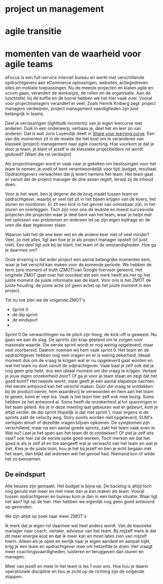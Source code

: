 <h1> project un management </h1>
<h1> agile transitie</h1>
<h1> momenten van de waarheid voor agile teams</h1>

eFocus is een full-service internet bureau en werkt met verschillende opdrachtgevers aan eCommerce oplossingen, websites, actiegedreven sites en mobiele toepassingen. Nu de meeste projecten en klaten agile en scrum gaan, verandert de werkwijze, de rollen en de organisatie. Aan de lunchtafel, bij de koffie en de borrel hebben we het hier vaak over. Vooral voor projectmanagers verandert er veel. Zoals Henrik Kniberg zegt: project managers verdwijnen, project management vaardigheden zijn juist belangrijk in teams. 

Deel je verrassingen (lightbulb moments) van je eigen leercurve met anderen. Duik in een onderwerp, verbaas je, deel het en leer zo van anderen. Dat is wat Joris Luyendijk deelt in [Share your learning curve](http://www.tedxamsterdam.com/joris-luyendijk-make-the-world-understandable/). Een van die momenten zit in de moeite die het kost om te veranderen van klassiek (project) management naar agile coaching. Hoe voorkom je dat je door je team, je klant of jezelf in de klassieke projectleiders rol wordt geduwd? (Want die rol verdwijnt)

Als projectmanager word er vaak naar je gekeken om beslissingen voor het team te nemen: je voelt of bent verantwoordelijk voor tijd, budget, resultaat. Opdrachtgevers verwachten dat jij levert namens het team. Het team gaat er vanuit dat de project manager de drie assen regelt, terwijl zij de inhoud doen. 

Voor je het weet, ben jij degene die de brug maakt tussen team en opdrachtgever, waarbij er veel tijd zit in het bijeen krijgen van de koers, het sturen en monitoren. Er zit een kick in het gevoel van onmisbaar zijn, in het sturen en overleggen. Toch zijn voor ons de leukste en meest succesvolle projecten die projecten waar je deel bent van het team, waar je helpt met het oplossen van problemen en iedereen let op zijn eigen bijdrage en de uren die daar tegenover staan. 

Waarom lukt het de ene keer wel en de andere keer niet of veel minder? Veel, zo niet alles, ligt aan hoe je je als project manager opstelt (of juist niet). Een deel ligt ook bij de klant, het team of de omstandigheden. Hoe ga je daarmee om? 

Onze ervaring is dat ieder project een aantal belangrijke momenten kent, waar je het verschil kan maken voor de komende periode. We hebben de term zero moment of truth (ZMOT)van Google hiervoor geleend. Het originele ZMOT gaat over het voordeel dat een merk heeft als het op het juiste moment de juiste informatie aan de klant. Voor ons is het ZMOT de juiste houding, de juiste actie (of geen actie) op het juiste moment in een project. 

Tot nu toe zien we de volgende ZMOT's
- Sprint 0
- de dip sprint
- de eindspurt
- 

</H2>Sprint 0</H2>
De verwachtingen na de pitch zijn hoog, de kick-off is geweest. Nu gaan we aan de slag. De sprints zijn krap gepland om te zorgen voor maximale waarde. Die eerste sprint wordt er nog weinig opgeleverd, maar veel voorbereid. Daarom noemen wij hem vaak sprint 0. Het team en de opdrachtgever hebben nog veel vragen en er is weinig zekerheid. Ideaal moment dus om de vraag te krijgen wat er nu opgeleverd gaat worden en wat het team nu doet vanuit de odprachtgever. Vaak baal je zelf ook dat je nog geen grip hebt, dus een ideaal moment om die vraag te krijgen. Vertaal je jouw eigen onzekerheid door? Of ga je voor je team staan en zegt dat het goed komt? Het tweede werkt, maar geeft je een aantal slapeloze nachten. Het eerste antwoord kan het verschil maken. Door die vraag te ontdekken bij de product owner, hem waardevrij te verwoorden en hem aan het team te geven, komt er veel los. Vaak is het team hier zelf ook mee bezig. Soms hebben ze het antwoord al. Soms heeft de onzekerheid al tot spanningen in het team geleid. Als je in deze meeting laat gebeuren wat er gebeurt, kom je altijd verder.

</H2>de dip sprint</H2>
Hopelijk is dat niet sprint 1, maar ergens in de sprints zakt de velocity weg. Story points worden niet opgeleverd, SUM's verlopen stroef of dezelfde vragen blijven opkomen. De symptomen zijn verschillend, maar na een aantal goede sprints, zakt het team vaak even in. Wat nu? Laat je het open aan het team dit te ontdekken? Of stel je zelf iets vast? ook hier zal de eerste optie goed werken. Toch merken we dat het goed is als je zelf af en toe aangeeft wat je verwacht van het team en wat je ziet. Kies je de juiste toon, hou je het bij jezelf en ben je echt begaan met het team, dan blijkt dat iedereen wel het gevoel had. Niemand kon of wilde het zo benoemen. 

<h2>De eindspurt</H2>
Alle keuzes zijn gemaakt. Het budget is bijna op. De backlog is altijd toch nog gevuld met meer en met meer dan je kan maken als team. Vooral tussen opdrachtgever en bureau kom je dan in een lastige situatie. Waar ligt het aan? ligt op de loer. Hier hebben we eigenlijk nog geen goed antwoord op gevonden. 

We zijn altijd op zoek naar meer ZMOT's 



Ik merk dat je eigen rol daarmee wel heel anders wordt. Van de klassieke manager naar coach, vertaler, adviseur van het team. Bij mijzelf merk ik dat dit meer energie kost en dat ik meer kan en moet laten zien van mijzelf hierin. Alleen als je open en eerlijk naar je eigen aandeel en aanpak kijkt, krijg je een team  en opdrachtgever mee om hetzelfde te doen. Het vraagt meer coachingsvaardigheden, luisteren en teruggeven dan sturen en managen.

Meer van jezelf en meer in het team is les 1 voor ons. Hoe hou je daarin operationele discipline en hou je zicht op de richting zijn de volgende stappen. 
